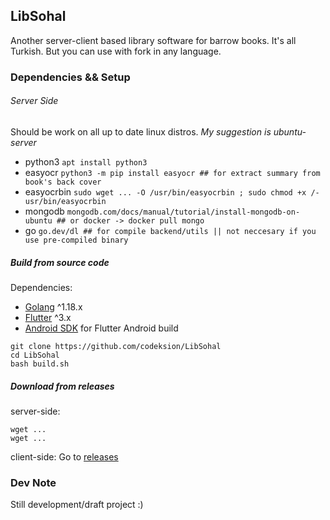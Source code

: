 ## LibSohal
Another server-client based library software for barrow books.
It's all Turkish. But you can use with fork in any language.

### Dependencies && Setup 

###### Server Side
Should be work on all up to date linux distros. _My suggestion is ubuntu-server_


- python3 `apt install python3`
- easyocr `python3 -m pip install easyocr ## for extract summary from book's back cover`
- easyocrbin `sudo wget ... -O /usr/bin/easyocrbin ; sudo chmod +x /- usr/bin/easyocrbin`
- mongodb `mongodb.com/docs/manual/tutorial/install-mongodb-on-ubuntu ## or docker -> docker pull mongo`
- go `go.dev/dl ## for compile backend/utils || not neccesary if you use pre-compiled binary`

##### Build from source code

Dependencies:
- [Golang](https://dl.golang.org) ^1.18.x
- [Flutter](https://docs.flutter.dev/get-started/install) ^3.x
- [Android SDK](https://developer.android.com/studio) for Flutter Android build

```
git clone https://github.com/codeksion/LibSohal
cd LibSohal
bash build.sh
```

##### Download from releases
server-side:
```
wget ...
wget ...
```
client-side:
Go to [releases]()

### Dev Note
Still development/draft project :)
